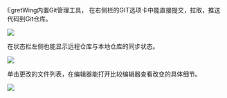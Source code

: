 EgretWing内置Git管理工具， 在右侧栏的GIT选项卡中能直接提交，拉取，推送代码到Git仓库。

![](12.png)

在状态栏左侧也能显示远程仓库与本地仓库的同步状态。

![](13.png)

单击更改的文件列表，在编辑器能打开比较编辑器查看改变的具体细节。

![](17.png)

